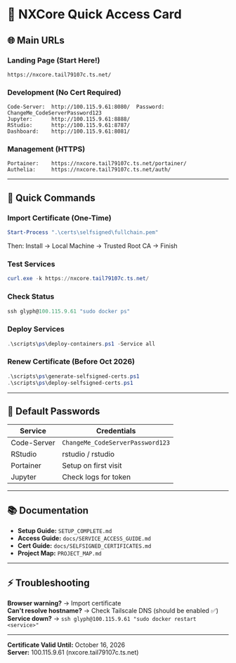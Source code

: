 # 🚀 NXCore Quick Access Card

## 🌐 Main URLs

### **Landing Page (Start Here!)**
```
https://nxcore.tail79107c.ts.net/
```

### **Development (No Cert Required)**
```
Code-Server:  http://100.115.9.61:8080/  Password: ChangeMe_CodeServerPassword123
Jupyter:      http://100.115.9.61:8888/
RStudio:      http://100.115.9.61:8787/
Dashboard:    http://100.115.9.61:8081/
```

### **Management (HTTPS)**
```
Portainer:    https://nxcore.tail79107c.ts.net/portainer/
Authelia:     https://nxcore.tail79107c.ts.net/auth/
```

---

## 📜 Quick Commands

### Import Certificate (One-Time)
```powershell
Start-Process ".\certs\selfsigned\fullchain.pem"
```
Then: Install → Local Machine → Trusted Root CA → Finish

### Test Services
```powershell
curl.exe -k https://nxcore.tail79107c.ts.net/
```

### Check Status
```powershell
ssh glyph@100.115.9.61 "sudo docker ps"
```

### Deploy Services
```powershell
.\scripts\ps\deploy-containers.ps1 -Service all
```

### Renew Certificate (Before Oct 2026)
```powershell
.\scripts\ps\generate-selfsigned-certs.ps1
.\scripts\ps\deploy-selfsigned-certs.ps1
```

---

## 🔑 Default Passwords

| Service | Credentials |
|---------|-------------|
| Code-Server | `ChangeMe_CodeServerPassword123` |
| RStudio | rstudio / rstudio |
| Portainer | Setup on first visit |
| Jupyter | Check logs for token |

---

## 📚 Documentation

- **Setup Guide:** `SETUP_COMPLETE.md`
- **Access Guide:** `docs/SERVICE_ACCESS_GUIDE.md`
- **Cert Guide:** `docs/SELFSIGNED_CERTIFICATES.md`
- **Project Map:** `PROJECT_MAP.md`

---

## ⚡ Troubleshooting

**Browser warning?** → Import certificate  
**Can't resolve hostname?** → Check Tailscale DNS (should be enabled ✅)  
**Service down?** → `ssh glyph@100.115.9.61 "sudo docker restart <service>"`

---

**Certificate Valid Until:** October 16, 2026  
**Server:** 100.115.9.61 (nxcore.tail79107c.ts.net)

